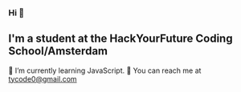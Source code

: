 

### Hi 👋
## I'm a student at the HackYourFuture Coding School/Amsterdam


&#128313; I’m currently learning JavaScript.
&#128313; You can reach me at tycode0@gmail.com




<!--
- 👯 I’m looking to collaborate on ...
- 🤔 I’m looking for help with ...
- 💬 Ask me about ...
- 📫 How to reach me: ...
- 😄 Pronouns: ...
- ⚡ Fun fact: ...
!-->
